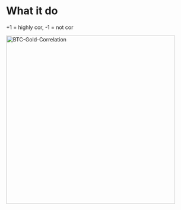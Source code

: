 # What it do

+1 = highly cor, -1 = not cor

<img width="455" alt="BTC-Gold-Correlation" src="https://github.com/0xd3lbow/Bitcoin-Rolling-Correlation/assets/130616587/98d21c0b-c5e3-4aed-b6e3-03363192b2ab">
